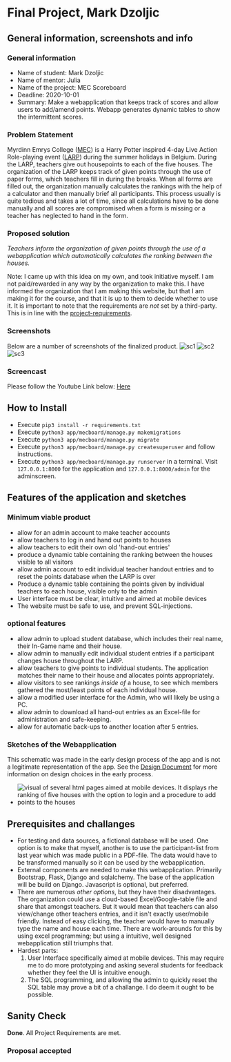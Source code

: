 # Final Project, Mark Dzoljic

## General information, screenshots and info

### General information

- Name of student: Mark Dzoljic
- Name of mentor: Julia
- Name of the project: MEC Scoreboard
- Deadline: 2020-10-01
- Summary:
    Make a webapplication that keeps track of scores and allow users to add/amend points. Webapp generates dynamic tables to show the intermittent scores.

### Problem Statement

Myrdinn Emrys College ([MEC](https://www.meclarp.com/)) is a Harry Potter inspired 4-day Live Action Role-playing event ([LARP](https://en.wikipedia.org/wiki/Live_action_role-playing_game)) during the summer holidays in Belgium. During the LARP, teachers give out housepoints to each of the five houses. The organization of the LARP keeps track of given points through the use of paper forms, which teachers fill in during the breaks. When all forms are filled out, the organization manually calculates the rankings with the help of a calculator and then manually brief all participants. This process usually is quite tedious and takes a lot of time, since all calculations have to be done manually and all scores are compromised when a form is missing or a teacher has neglected to hand in the form.

### Proposed solution

*Teachers inform the organization of given points through the use of a webapplication which automatically calculates the ranking between the houses.*

Note: I came up with this idea on my own, and took initiative myself. I am not paid/rewarded in any way by the organization to make this. I have informed the organization that I am making this website, but that I am making it for the course, and that it is up to them to decide whether to use it. It is important to note that the requirements  are *not* set by a third-party. This is in line with the [project-requirements](doc/Project_Requirements.md).

### Screenshots

Below are a number of screenshots of the finalized product.
![sc1](doc/screenshot1.png)
![sc2](doc/screenshot2.png)
![sc3](doc/screenshot3.png)

### Screencast

Please follow the Youtube Link below:
[Here](https://youtu.be/dIkBUvk-Pnk)

## How to Install

- Execute ```pip3 install -r requirements.txt```
- Execute ```python3 app/mecboard/manage.py makemigrations```
- Execute ```python3 app/mecboard/manage.py migrate```
- Execute ```python3 app/mecboard/manage.py createsuperuser``` and follow instructions.
- Execute ```python3 app/mecboard/manage.py runserver``` in a terminal. Visit ```127.0.0.1:8000``` for the application and ```127.0.0.1:8000/admin``` for the adminscreen.

## Features of the application and sketches

### Minimum viable product

- allow for an admin account to make teacher accounts
- allow teachers to log in and hand out points to houses
- allow teachers to edit their own old 'hand-out entries'
- produce a dynamic table containing the ranking between the houses visible to all visitors
- allow admin account to edit individual teacher handout entries and to reset the points database when the LARP is over
- Produce a dynamic table containing the points given by individual teachers to each house, visible only to the admin
- User interface must be clear, intuitive and aimed at mobile devices
- The website must be safe to use, and prevent SQL-injections.

### optional features

- allow admin to upload student database, which includes their real name, their In-Game name and their house.
- allow admin to manually edit individual student entries if a participant changes house throughout the LARP.
- allow teachers to give points to individual students. The application matches their name to their house and allocates points appropriately.
- allow visitors to see rankings *inside of* a house, to see which members gathered the most/least points of each individual house.
- allow a modified user interface for the Admin, who will likely be using a PC.
- allow admin to download all hand-out entries as an Excel-file for administration and safe-keeping.
- allow for automatic back-ups to another location after 5 entries.

### Sketches of the Webapplication

This schematic was made in the early design process of the app and is not a legitimate representation of the app. See the [Design Document](DESIGN.md) for more information on design choices in the early process.

- ![visual of several html pages aimed at mobile devices. It displays rhe ranking of five houses with the option to login and a procedure to add points to the houses](doc/Prototype_schematic_ver_0.1.png)

## Prerequisites and challanges

- For testing and data sources, a fictional database will be used. One option is to make that myself, another is to use the participant-list from last year which was made public in a PDF-file. The data would have to be transformed manually so it can be used by the webapplication.
- External components are needed to make this webapplication. Primarily Bootstrap, Flask, Django and sqlalchemy. The base of the application will be build on Django. Javascript is optional, but preferred.
- There are numerous *other options*, but they have their disadvantages. The organization could use a cloud-based Excel/Google-table file and share that amongst teachers. But it would mean that teachers can also view/change other teachers entries, and it isn't exactly user/mobile friendly. Instead of easy clicking, the teacher would have to manually type the name and house each time. There are work-arounds for this by using excel programming; but using a intuitive, well designed webapplication still triumphs that.
- Hardest parts:
    1. User Interface specifically aimed at mobile devices. This may require me to do more prototyping and asking several students for feedback whether they feel the UI is intuitive enough.
    2. The SQL programming, and allowing the admin to quickly reset the SQL table may prove a bit of a challange. I do deem it ought to be possible.

## Sanity Check

**Done**. All Project Requirements are met.

### Proposal accepted

